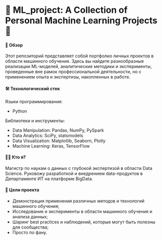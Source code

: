 # 🤖 ML_project: A Collection of Personal Machine Learning Projects 🤖

#### 📌 Обзор
Этот репозиторий представляет собой портфолио личных проектов в области машинного обучения. Здесь вы найдете разнообразные реализации ML-моделей, аналитические методики и эксперименты, проведенные вне рамок профессиональной деятельности, но с применением опыта и экспертизы, накопленных в работе.

#### 🛠️ Технологический стек

Языки программирования: 
- Python

Библиотеки и инструменты:
- Data Manipulation: Pandas, NumPy, PySpark
- Data Analytics: SciPy, statsmodels
- Data Visualization: Matplotlib, Seaborn, Plotly
- Machine Learning: Keras, TensorFlow

#### 👨‍💻 Кто я?
Магистр по наукам о данных с глубокой экспертизой в области Data Science. Руковожу разработкой и внедрением data-продуктов в Департаменте ИТ на платформе BigData.

#### 🎯 Цели проекта
- Демонстрация применения различных методов и технологий машинного обучения;
- Исследование и эксперименты в области машинного обучения и анализа данных;
- Шаринг best practices и наблюдений, которые могут быть полезны для сообщества;
- Просто по фану.
